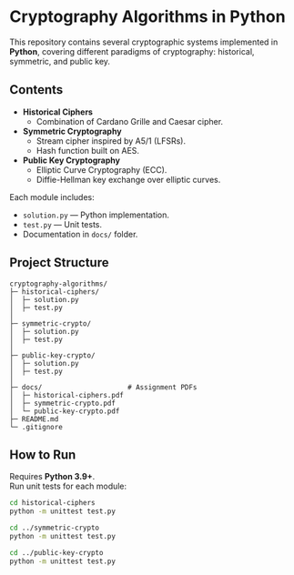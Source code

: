 # Cryptography Algorithms in Python

This repository contains several cryptographic systems implemented in **Python**, covering different paradigms of cryptography: historical, symmetric, and public key.

## Contents
- **Historical Ciphers**  
  - Combination of Cardano Grille and Caesar cipher.  
- **Symmetric Cryptography**  
  - Stream cipher inspired by A5/1 (LFSRs).  
  - Hash function built on AES.  
- **Public Key Cryptography**  
  - Elliptic Curve Cryptography (ECC).  
  - Diffie-Hellman key exchange over elliptic curves.  

Each module includes:
- `solution.py` — Python implementation.  
- `test.py` — Unit tests.  
- Documentation in `docs/` folder.  

## Project Structure
```
cryptography-algorithms/
├─ historical-ciphers/
│  ├─ solution.py
│  ├─ test.py
│
├─ symmetric-crypto/
│  ├─ solution.py
│  ├─ test.py
│
├─ public-key-crypto/
│  ├─ solution.py
│  ├─ test.py
│
├─ docs/                     # Assignment PDFs
│  ├─ historical-ciphers.pdf
│  ├─ symmetric-crypto.pdf
│  └─ public-key-crypto.pdf
├─ README.md
└─ .gitignore
```

## How to Run
Requires **Python 3.9+**.  
Run unit tests for each module:

```bash
cd historical-ciphers
python -m unittest test.py

cd ../symmetric-crypto
python -m unittest test.py

cd ../public-key-crypto
python -m unittest test.py
```